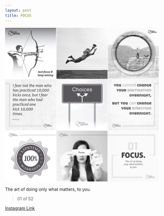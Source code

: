 ```yaml
---
layout: post
title: FOCUS
---
```


![01 FOCUS](/images/dc01.jpg)

The art of doing only what matters, to you.

> 01 of 52

[Instagram Link](https://www.instagram.com/p/ijeUwIRMrF/)
